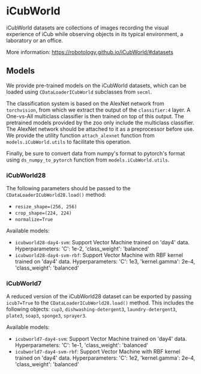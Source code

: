 # iCubWorld

iCubWorld datasets are collections of images recording the visual experience 
of iCub while observing objects in its typical environment, a laboratory 
or an office.

More information: https://robotology.github.io/iCubWorld/#datasets

## Models

We provide pre-trained models on the iCubWorld datasets, which can be loaded
using `CDataLoaderICubWorld` subclasses from `secml`.

The classification system is based on the AlexNet network from `torchvision`,
from which we extract the output of the `classifier:4` layer.
A One-vs-All multiclass classifier is then trained on top of this output.
The pretrained models provided by the zoo only include the multiclass 
classifier. The AlexNet network should be attached to it as a preprocessor 
before use. We provide the utility function `attach_alexnet` function 
from `models.iCubWorld.utils` to facilitate this operation.

Finally, be sure to convert data from numpy's format to pytorch's format 
using `ds_numpy_to_pytorch` function from `models.iCubWorld.utils`.

### iCubWorld28
The following parameters should be passed to the 
`CDataLoaderICubWorld28.load()` method:
- `resize_shape=(256, 256)`
- `crop_shape=(224, 224)`
- `normalize=True`

Available models:
- `icubworld28-day4-svm`: 
  Support Vector Machine trained on 'day4' data.
  Hyperparameters: 'C': 1e-2, 'class_weight': 'balanced'
- `icubworld28-day4-svm-rbf`: 
  Support Vector Machine with RBF kernel trained on 'day4' data.
  Hyperparameters: 'C': 1e3, 'kernel.gamma': 2e-4, 'class_weight': 'balanced'

### iCubWorld7
A reduced version of the iCubWorld28 dataset can be exported by passing
`icub7=True` to the `CDataLoaderICubWorld28.load()` method. This includes
the following objects: `cup3`, `dishwashing-detergent3`, `laundry-detergent3`,
`plate3`, `soap3`, `sponge3`, `sprayer3`.

Available models:
- `icubworld7-day4-svm`: 
  Support Vector Machine trained on 'day4' data.
  Hyperparameters: 'C': 1e-1, 'class_weight': 'balanced'
- `icubworld7-day4-svm-rbf`: 
  Support Vector Machine with RBF kernel trained on 'day4' data.
  Hyperparameters: 'C': 1e2, 'kernel.gamma': 2e-4, 'class_weight': 'balanced'
  
